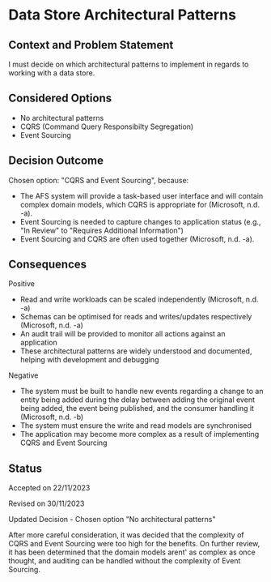 # Data Store Architectural Patterns

## Context and Problem Statement

I must decide on which architectural patterns to implement in regards to working with a data store.

## Considered Options

- No architectural patterns
- CQRS (Command Query Responsibilty Segregation)
- Event Sourcing

## Decision Outcome

Chosen option: "CQRS and Event Sourcing", because:

- The AFS system will provide a task-based user interface and will contain complex domain models, which CQRS is appropriate for (Microsoft, n.d. -a).
- Event Sourcing is needed to capture changes to application status (e.g., "In Review" to "Requires Additional Information")
- Event Sourcing and CQRS are often used together (Microsoft, n.d. -a).

## Consequences

Positive

- Read and write workloads can be scaled independently (Microsoft, n.d. -a)
- Schemas can be optimised for reads and writes/updates respectively (Microsoft, n.d. -a)
- An audit trail will be provided to monitor all actions against an application
- These architectural patterns are widely understood and documented, helping with development and debugging

Negative

- The system must be built to handle new events regarding a change to an entity being added during the delay between adding the original event being added, the event being published, and the consumer handling it (Microsoft, n.d. -b)
- The system must ensure the write and read models are synchronised
- The application may become more complex as a result of implementing CQRS and Event Sourcing

## Status

Accepted on 22/11/2023

Revised on 30/11/2023

Updated Decision - Chosen option "No architectural patterns"

After more careful consideration, it was decided that the complexity of CQRS and Event Sourcing were too high for the benefits. On further review, it has been determined that the domain models arent' as complex as once thought, and auditing can be handled without the complexity of Event Sourcing.
